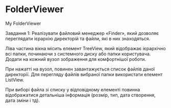 # FolderViewer
My FolderViewer

Завдання 1:
Реалізувати файловий менеджер «Finder», який дозволяє переглядати ієрархію
директорій та файли, які в них знаходяться.

Ліва частина вікна місить елемент TreeView, який відображає ієрархічно всі папки,
починаючи з системного диску або папки користувача. Додати на кожний вузол
зображення для комфортнішої роботи.

При нажатті на вузол, повинен завантажується список файлів даної директорії.
Для перегляду файлів вибраної папки використати елемент ListView.

При виборі файла зі списку у відповідному елементі повинна відображатися
детальніша інформація (розмір, тип, дата створення, дата зміни і тд).
